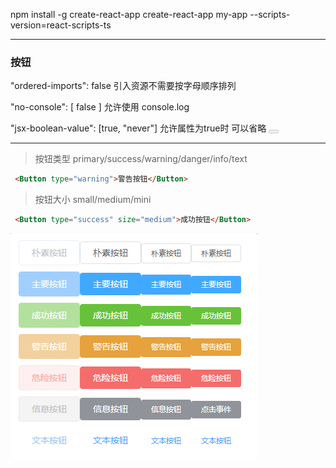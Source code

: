 npm install -g create-react-app
create-react-app my-app --scripts-version=react-scripts-ts


***
### 按钮

"ordered-imports": false 引入资源不需要按字母顺序排列

"no-console": [ false ] 允许使用 console.log

"jsx-boolean-value": [true, "never"] 允许属性为true时 可以省略 <Button disabled></Button>

***
>按钮类型 primary/success/warning/danger/info/text

```html
 <Button type="warning">警告按钮</Button>
```

>按钮大小 small/medium/mini

```html
 <Button type="success" size="medium">成功按钮</Button>
```

<img src="./src/utils/img/button-01.png" />
